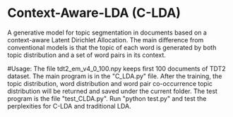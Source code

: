 # Context-Aware-LDA (C-LDA)
A generative model for topic segmentation in documents based on a context-aware Latent Dirichlet Allocation. The main difference from conventional models is that the topic of each word is generated by both topic distribution and a set of word pairs in its context.

#Usage:
The file tdt2_em_v4_0_100.npy keeps first 100 documents of TDT2 dataset.
The main program is in the "C_LDA.py" file.
After the training, the topic distribution, word distribution and word pair co-occurrence topic distribution will be returned and saved under the current folder.
The test program is the file "test_CLDA.py".
Run "python test.py" and test the perplexities for C-LDA and traditional LDA.
